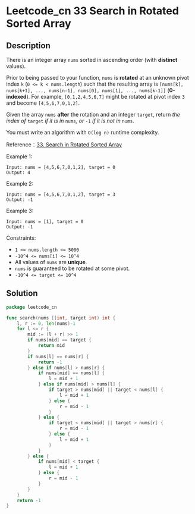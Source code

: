 # Leetcode_cn 33 Search in Rotated Sorted Array

## Description

There is an integer array `nums` sorted in ascending order (with **distinct** values).

Prior to being passed to your function, `nums` is **rotated** at an unknown pivot index `k` (`0 <= k < nums.length`) such that the resulting array is `[nums[k], nums[k+1], ..., nums[n-1], nums[0], nums[1], ..., nums[k-1]]` (**0-indexed**). For example, `[0,1,2,4,5,6,7]` might be rotated at pivot index `3` and become `[4,5,6,7,0,1,2]`.

Given the array `nums` **after** the rotation and an integer `target`, return *the index of* `target` *if it is in* `nums`*, or* `-1` *if it is not in* `nums`.

You must write an algorithm with `O(log n)` runtime complexity.

Reference：[33. Search in Rotated Sorted Array](https://leetcode-cn.com/problems/search-in-rotated-sorted-array/)

Example 1:

```shell
Input: nums = [4,5,6,7,0,1,2], target = 0
Output: 4
```

Example 2:

```shell
Input: nums = [4,5,6,7,0,1,2], target = 3
Output: -1
```

Example 3:

```shell
Input: nums = [1], target = 0
Output: -1
```

Constraints:

* `1 <= nums.length <= 5000`
* `-10^4 <= nums[i] <= 10^4`
* All values of `nums` are **unique**.
* `nums` is guaranteed to be rotated at some pivot.
* `-10^4 <= target <= 10^4`

## Solution

```go
package leetcode_cn

func search(nums []int, target int) int {
    l, r := 0, len(nums)-1
    for l <= r {
        mid := (l + r) >> 1
        if nums[mid] == target {
            return mid
        }
        if nums[l] == nums[r] {
            return -1
        } else if nums[l] > nums[r] {
            if nums[mid] == nums[l] {
                l = mid + 1
            } else if nums[mid] > nums[l] {
                if target > nums[mid] || target < nums[l] {
                    l = mid + 1
                } else {
                    r = mid - 1
                }
            } else {
                if target < nums[mid] || target > nums[r] {
                    r = mid - 1
                } else {
                    l = mid + 1
                }
            }
        } else {
            if nums[mid] < target {
                l = mid + 1
            } else {
                r = mid - 1
            }
        }
    }
    return -1
}
```

